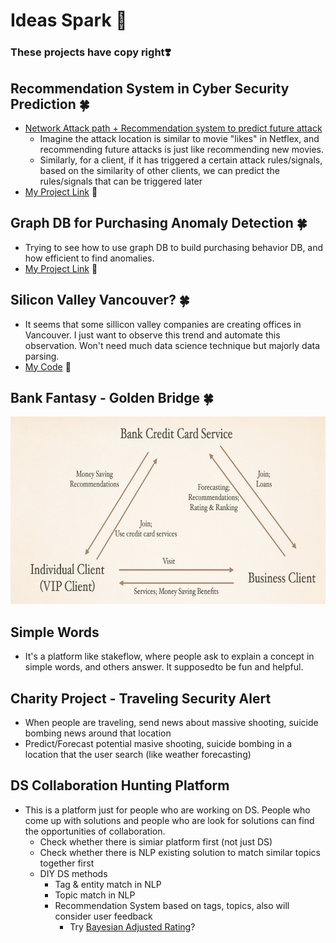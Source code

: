 # Ideas Spark 🌟

### These projects have copy right❣️


## Recommendation System in Cyber Security Prediction 🍀
* [Network Attack path + Recommendation system to predict future attack][1]
  * Imagine the attack location is similar to movie "likes" in Netflex, and recommending future attacks is just like recommending new movies.
  * Similarly, for a client, if it has triggered a certain attack rules/signals, based on the similarity of other clients, we can predict the rules/signals that can be triggered later
* [My Project Link][2] 💖

## Graph DB for Purchasing Anomaly Detection 🍀
* Trying to see how to use graph DB to build purchasing behavior DB, and how efficient to find anomalies.
* [My Project Link][3] 💖

## Silicon Valley Vancouver? 🍀
* It seems that some sillicon valley companies are creating offices in Vancouver. I just want to observe this trend and automate this observation. Won't need much data science technique but majorly data parsing.
* [My Code][4] 💖
  
## Bank Fantasy - Golden Bridge 🍀
<p align="center">
<img src="https://github.com/hanhanwu/Hanhan_Break_the_Limits/blob/master/Bank_Fantasy/Golden_Bridge/imgs/golden_triangle.png" width="600" height="300" />
</p>

## Simple Words
* It's a platform like stakeflow, where people ask to explain a concept in simple words, and others answer. It supposedto be fun and helpful.
  
## Charity Project - Traveling Security Alert
  * When people are traveling, send news about massive shooting, suicide bombing news around that location
  * Predict/Forecast potential masive shooting, suicide bombing in a location that the user search (like weather forecasting)
  
## DS Collaboration Hunting Platform
* This is a platform just for people who are working on DS. People who come up with solutions and people who are look for solutions can find the opportunities of collaboration.
  * Check whether there is simiar platform first (not just DS)
  * Check whether there is NLP existing solution to match similar topics together first
  * DIY DS methods
    * Tag & entity match in NLP
    * Topic match in NLP
    * Recommendation System based on tags, topics, also will consider user feedback
      * Try [Bayesian Adjusted Rating][5]?


[1]:https://arxiv.org/pdf/1804.10276.pdf
[2]:https://github.com/hanhanwu/Hanhan_Break_the_Limits/tree/master/attack_signals_recommendation_system
[3]:https://github.com/hanhanwu/Hanhan_Data_Science_Practice/tree/master/Graph_Database/purchase_anomaly
[4]:https://github.com/hanhanwu/Hanhan_Break_the_Limits/blob/master/Ideas_Spark/track_siliconvalley_vancouver_trend.ipynb
[5]:https://www.analyticsvidhya.com/blog/2019/07/introduction-online-rating-systems-bayesian-adjusted-rating/?utm_source=feedburner&utm_medium=email&utm_campaign=Feed%3A+AnalyticsVidhya+%28Analytics+Vidhya%29
